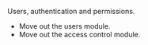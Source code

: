 Users, authentication and permissions.
- Move out the users module.
- Move out the access control module.
